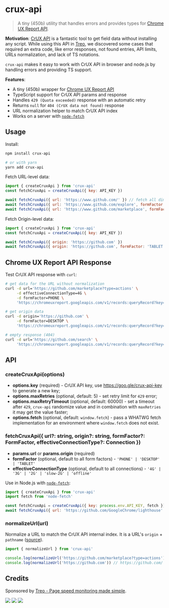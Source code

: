# crux-api

> A tiny (450b) utility that handles errors and provides types for [Chrome UX Report API](https://developers.google.com/web/tools/chrome-user-experience-report/api/reference).

**Motivation**: [CrUX API](https://web.dev/chrome-ux-report-api/) is a fantastic tool to get field data without installing any script.
While using this API in [Treo](https://treo.sh/), we discovered some cases that required an extra code, like error responses, not found entries, API limits, URLs normalization, and lack of TS notations.

`crux-api` makes it easy to work with CrUX API in browser and node.js by handling errors and providing TS support.

**Features**:

- A tiny (450b) wrapper for [Chrome UX Report API](https://developers.google.com/web/tools/chrome-user-experience-report/api/reference/rest/v1/records/queryRecord)
- TypeScript support for CrUX API params and response
- Handles `429 (Quota exceeded)` response with an automatic retry
- Returns `null` for `404 (CrUX data not found)` response
- URL normalization helper to match CrUX API index
- Works on a server with [`node-fetch`](https://www.npmjs.com/package/node-fetch)

## Usage

Install:

```bash
npm install crux-api

# or with yarn
yarn add crux-api
```

Fetch URL-level data:

```js
import { createCruxApi } from 'crux-api'
const fetchCruxApi = createCruxApi({ key: API_KEY })

await fetchCruxApi({ url: 'https://www.github.com/' }) // fetch all dimensions
await fetchCruxApi({ url: 'https://www.github.com/explore', formFactor: 'DESKTOP' }) // fetch data for desktop devices
await fetchCruxApi({ url: 'https://www.github.com/marketplace', formFactor: 'PHONE', effectiveConnectionType: '3G' }) // fetch data for phones on 3G
```

Fetch Origin-level data:

```js
import { createCruxApi } from 'crux-api'
const fetchCruxApi = createCruxApi({ key: API_KEY })

await fetchCruxApi({ origin: 'https://github.com' })
await fetchCruxApi({ origin: 'https://github.com', formFactor: 'TABLET', effectiveConnectionType: '4G' })
```

## Chrome UX Report API Response

Test CrUX API response with `curl`:

```bash
# get data for the URL without normalization
curl -d url='https://github.com/marketplace?type=actions' \
     -d effectiveConnectionType=4G \
     -d formFactor=PHONE \
     'https://chromeuxreport.googleapis.com/v1/records:queryRecord?key=API_KEY'

# get origin data
curl -d origin='https://github.com' \
     -d formFactor=DESKTOP \
     'https://chromeuxreport.googleapis.com/v1/records:queryRecord?key=API_KEY'

# empty response (404)
curl -d url='https://github.com/search' \
     'https://chromeuxreport.googleapis.com/v1/records:queryRecord?key=API_KEY'
```

## API

### createCruxApi(options)

- **options.key** (required) - CrUX API key, use https://goo.gle/crux-api-key to generate a new key;
- **options.maxRetries** (optional, default: 5) - set retry limit for `429` error;
- **options.maxRetryTimeout** (optional, default: 60000) - set a timeout after `429`, `crux-api` randomize value and in combination with `maxRetries` it may get the value faster;
- **options.fetch** (optional, default: `window.fetch`) - pass a WHATWG fetch implementation for an environment where `window.fetch` does not exist.

### fetchCruxApi({ url?: string, origin?: string, formFactor?: FormFactor, effectiveConnectionType?: Connection })

- **params.url** or **params.origin** (required)
- **formFactor** (optional, default to all form factors) - `'PHONE' | 'DESKTOP' | 'TABLET'`
- **effectiveConnectionType** (optional, default to all connections) - `'4G' | '3G' | '2G' | 'slow-2G' | 'offline'`

Use in Node.js with [`node-fetch`](https://www.npmjs.com/package/node-fetch):

```js
import { createCruxApi } from 'crux-api'
import fetch from 'node-fetch'

const fetchCruxApi = createCruxApi({ key: process.env.API_KEY, fetch })
await fetchCruxApi({ url: 'https://github.com/GoogleChrome/lighthouse' })
```

### normalizeUrl(url)

Normalize a URL to match the CrUX API internal index.
It is a URL's `origin` + `pathname` ([source](https://github.com/treosh/crux-api/blob/main/src/index.js#L93)).

```js
import { normalizeUrl } from 'crux-api'

console.log(normalizeUrl('https://github.com/marketplace?type=actions')) // https://github.com/marketplace (removes search params)
console.log(normalizeUrl('https://github.com')) // https://github.com/ (adds "/" to the end)
```

## Credits

Sponsored by [Treo - Page speed monitoring made simple](https://treo.sh/).

[![](https://github.com/treosh/crux-api/workflows/CI/badge.svg)](https://github.com/treosh/crux-api/actions?workflow=CI)
[![](https://img.shields.io/npm/v/crux-api.svg)](https://npmjs.org/package/crux-api)
[![](https://img.shields.io/badge/license-MIT-blue.svg)](./LICENSE)
